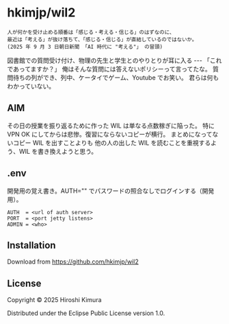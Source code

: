 # hkimjp/wil2

    人が何かを受け止める順番は「感じる・考える・信じる」のはずなのに、
    最近は「考える」が抜け落ちて、「感じる・信じる」が直結しているのではないか。
    (2025 年 9 月 3 日朝日新聞 「AI 時代に "考える"」 の冒頭)

図書館での質問受け付け、物理の先生と学生とのやりとりが耳に入る
--- 「これであってますか？」
俺はそんな質問には答えないポリシーって言ってたな。
質問待ちの列ができ、列中、ケータイでゲーム、Youtube でお笑い。
君らは何もわかっていない。

## AIM

その日の授業を振り返るために作った WIL は単なる点数稼ぎに陥った。
特に VPN OK にしてからは悲惨。復習にならないコピーが横行。
まとめになってないコピー WIL を出すことよりも
他の人の出した WIL を読むことを重視するよう、WIL を書き換えようと思う。

## .env

開発用の覚え書き。AUTH="" でパスワードの照合なしでログインする（開発用）。

    AUTH  = <url of auth server>
    PORT  = <port jetty listens>
    ADMIN = <who>

## Installation

Download from https://github.com/hkimjp/wil2

## License

Copyright © 2025 Hiroshi Kimura

Distributed under the Eclipse Public License version 1.0.
